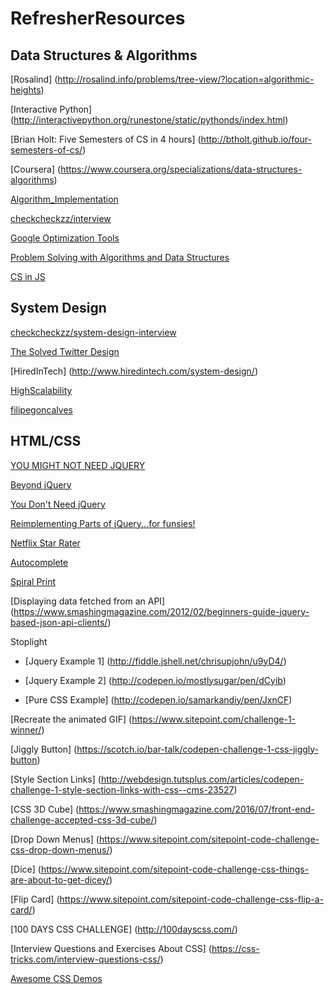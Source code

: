 # RefresherResources

## Data Structures & Algorithms

[Rosalind]	(http://rosalind.info/problems/tree-view/?location=algorithmic-heights)

[Interactive Python]	(http://interactivepython.org/runestone/static/pythonds/index.html)

[Brian Holt: Five Semesters of CS in 4 hours]	(http://btholt.github.io/four-semesters-of-cs/)

[Coursera]	(https://www.coursera.org/specializations/data-structures-algorithms)

[Algorithm_Implementation](https://en.wikibooks.org/wiki/Algorithm_Implementation/Sorting/Quicksort#JavaScript)

[checkcheckzz/interview](https://github.com/checkcheckzz/interview)

[Google Optimization Tools](https://developers.google.com/optimization/)

[Problem Solving with Algorithms and Data Structures](http://interactivepython.org/runestone/static/pythonds/Graphs/StronglyConnectedComponents.html)

[CS in JS](https://github.com/benoitvallon/computer-science-in-javascript)

## System Design

[checkcheckzz/system-design-interview](https://github.com/checkcheckzz/system-design-interview)

[The Solved Twitter Design](http://www.hiredintech.com/data/uploads/hiredintech_system_design_the_twitter_problem_beta.pdf)

[HiredInTech] (http://www.hiredintech.com/system-design/)

[HighScalability](http://highscalability.com/start-here/)

[filipegoncalves](https://github.com/filipegoncalves/interview-questions/tree/master/systems_design)

## HTML/CSS

[YOU MIGHT NOT NEED JQUERY](http://youmightnotneedjquery.com/)

[Beyond jQuery](https://github.com/Beyond-jQuery/exercise)

[You Don't Need jQuery](https://github.com/oneuijs/You-Dont-Need-jQuery)

[Reimplementing Parts of jQuery...for funsies!](https://github.com/yanarchy/yQuery)

[Netflix Star Rater](http://rog.ie/blog/css-star-rater)

[Autocomplete](https://codepen.io/samiconductor/pen/ogcbB)

[Spiral Print](https://gist.github.com/dlwjiang/bb75c89a2ce92cbbd909)

[Displaying data fetched from an API] (https://www.smashingmagazine.com/2012/02/beginners-guide-jquery-based-json-api-clients/)

Stoplight

- [Jquery Example 1] (http://fiddle.jshell.net/chrisupjohn/u9yD4/)

- [Jquery Example 2] (http://codepen.io/mostlysugar/pen/dCyib)

- [Pure CSS Example] (http://codepen.io/samarkandiy/pen/JxnCF)

[Recreate the animated GIF] (https://www.sitepoint.com/challenge-1-winner/)

[Jiggly Button] (https://scotch.io/bar-talk/codepen-challenge-1-css-jiggly-button)

[Style Section Links] (http://webdesign.tutsplus.com/articles/codepen-challenge-1-style-section-links-with-css--cms-23527)

[CSS 3D Cube] (https://www.smashingmagazine.com/2016/07/front-end-challenge-accepted-css-3d-cube/)

[Drop Down Menus] (https://www.sitepoint.com/sitepoint-code-challenge-css-drop-down-menus/)

[Dice] (https://www.sitepoint.com/sitepoint-code-challenge-css-things-are-about-to-get-dicey/)

[Flip Card] (https://www.sitepoint.com/sitepoint-code-challenge-css-flip-a-card/)

[100 DAYS CSS CHALLENGE] (http://100dayscss.com/)

[Interview Questions and Exercises About CSS] (https://css-tricks.com/interview-questions-css/)

[Awesome CSS Demos](http://codepen.io/jaymaymo/pen/QNEgjr)
